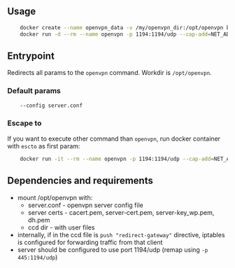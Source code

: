 ## Usage

```bash
    docker create --name openvpn_data -v /my/openvpn_dir:/opt/openvpn busybox
    docker run -d --rm --name openvpn -p 1194:1194/udp --cap-add=NET_ADMIN --volumes-from openvpn_data skopciewski/openvpn
```

## Entrypoint

Redirects all params to the `openvpn` command. Workdir is `/opt/openvpn`.

### Default params

```bash
    --config server.conf
```

### Escape to

If you want to execute other command than `openvpn`, run docker container with `escto` as first param:

```bash
    docker run -it --rm --name openvpn -p 1194:1194/udp --cap-add=NET_ADMIN --volumes-from openvpn_data skopciewski/openvpn escto sh
```

## Dependencies and requirements

* mount /opt/openvpn with:
  * server.conf - openvpn server config file
  * server certs - cacert.pem, server-cert.pem, server-key_wp.pem, dh.pem
  * ccd dir - with user files
* internally, if in the ccd file is `push "redirect-gateway"` directive, iptables is configured for forwarding traffic from that client
* server should be configured to use port 1194/udp (remap using `-p 445:1194/udp`)

